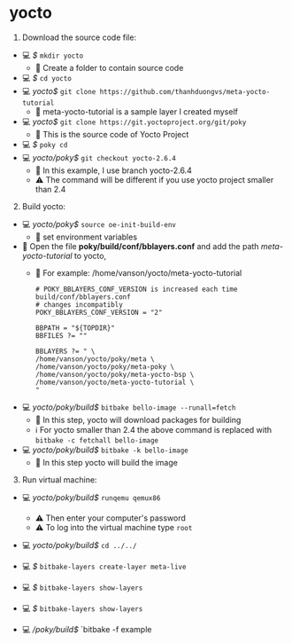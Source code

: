 
# yocto

1. Download the source code file:
- 💻 *$* `mkdir yocto`
  - 📌 Create a folder to contain source code
- 💻 *$* `cd yocto`
- 💻 *yocto$* `git clone https://github.com/thanhduongvs/meta-yocto-tutorial`
  - 📌 meta-yocto-tutorial is a sample layer I created myself
- 💻 *yocto$* `git clone https://git.yoctoproject.org/git/poky`
  - 📌 This is the source code of Yocto Project
- 💻 *$* `poky cd`
- 💻 *yocto/poky$* `git checkout yocto-2.6.4`
  - 📌 In this example, I use branch yocto-2.6.4
  - ⚠️ The command will be different if you use yocto project smaller than 2.4

2. Build yocto:
- 💻 *yocto/poky$* `source oe-init-build-env`
  - 📌 set environment variables
- 📝 Open the file **poky/build/conf/bblayers.conf** and add the path *meta-yocto-tutorial* to yocto,
  - 📌 For example: /home/vanson/yocto/meta-yocto-tutorial

    ```
    # POKY_BBLAYERS_CONF_VERSION is increased each time build/conf/bblayers.conf
    # changes incompatibly
    POKY_BBLAYERS_CONF_VERSION = "2"

    BBPATH = "${TOPDIR}"
    BBFILES ?= ""

    BBLAYERS ?= " \
    /home/vanson/yocto/poky/meta \
    /home/vanson/yocto/poky/meta-poky \
    /home/vanson/yocto/poky/meta-yocto-bsp \
    /home/vanson/yocto/meta-yocto-tutorial \
    "
    ```
- 💻 *yocto/poky/build$* `bitbake bello-image --runall=fetch`
  - 📌 In this step, yocto will download packages for building
  - ℹ️ For yocto smaller than 2.4 the above command is replaced with `bitbake -c fetchall bello-image`
- 💻 *yocto/poky/build$* `bitbake -k bello-image`
  - 📌 In this step yocto will build the image

3. Run virtual machine:
- 💻 *yocto/poky/build$* `runqemu qemux86`
  - ⚠️ Then enter your computer's password
  - ⚠️ To log into the virtual machine type `root`

- 💻 *yocto/poky/build$* `cd ../../`
- 💻 *$* `bitbake-layers create-layer meta-live`
- 💻 *$* `bitbake-layers show-layers`
- 💻 *$* `bitbake-layers show-layers`
- 💻 */poky/build$* `bitbake -f example